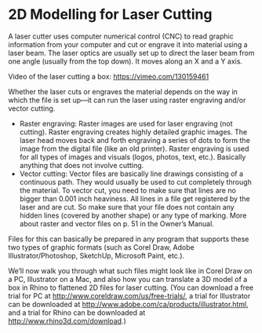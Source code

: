 # 2D Modelling for Laser Cutting

A laser cutter uses computer numerical control (CNC) to read graphic information from your computer and cut or engrave it into material using a laser beam. The laser optics are usually set up to direct the laser beam from one angle (usually from the top down). It moves along an X and a Y axis.

Video of the laser cutting a box: <https://vimeo.com/130159461>

Whether the laser cuts or engraves the material depends on the way in which the file is set up—it can run the laser using raster engraving and/or vector cutting. 

* Raster engraving: Raster images are used for laser engraving (not cutting). Raster engraving creates highly detailed graphic images. The laser head moves back and forth engraving a series of dots to form the image from the digital file (like an old printer). Raster engraving is used for all types of images and visuals (logos, photos, text, etc.). Basically anything that does not involve cutting.
* Vector cutting: Vector files are basically line drawings consisting of a continuous path. They would usually be used to cut completely through the material. To vector cut, you need to make sure that lines are no bigger than 0.001 inch heaviness. All lines in a file get registered by the laser and are cut. So make sure that your file does not contain any hidden lines (covered by another shape) or any type of marking. More about raster and vector files on p. 51 in the Owner’s Manual.

Files for this can basically be prepared in any program that supports these two types of graphic formats (such as Corel Draw, Adobe Illustrator/Photoshop, SketchUp, Microsoft Paint, etc.). 

We’ll now walk you through what such files might look like in Corel Draw on a PC, Illustrator on a Mac, and also how you can translate a 3D model of a box in Rhino to flattened 2D files for laser cutting. (You can download a free trial for PC at <http://www.coreldraw.com/us/free-trials/>, a trial for Illustrator can be downloaded at <http://www.adobe.com/ca/products/illustrator.html>, and a trial for Rhino can be downloaded at <http://www.rhino3d.com/download>.)


